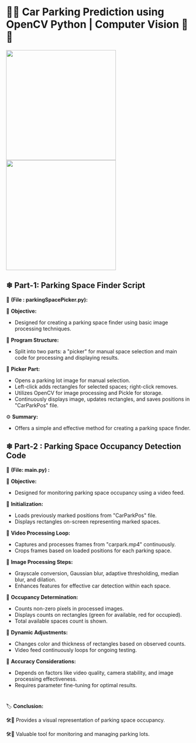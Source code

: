 # 🚧🚓 Car Parking Prediction using OpenCV Python | Computer Vision 🚓🚧
<img src="https://github.com/vivekcrox/projects/assets/133307528/9c49ae62-8602-4ae0-bd0d-8b08a30f1ee4" height="300">
<img src="https://github.com/vivekcrox/projects/assets/133307528/7b8eca09-6b1f-4392-90b5-c86c297dbacd" height="300">

##  ❄ Part-1: Parking Space Finder Script                  
📁 **(File : parkingSpacePicker.py):**

🌠 **Objective:**
   - Designed for creating a parking space finder using basic image processing techniques.

🌠 **Program Structure:**
   - Split into two parts: a "picker" for manual space selection and main code for processing and displaying results.

🌠 **Picker Part:**
   - Opens a parking lot image for manual selection.
   - Left-click adds rectangles for selected spaces; right-click removes.
   - Utilizes OpenCV for image processing and Pickle for storage.
   - Continuously displays image, updates rectangles, and saves positions in "CarParkPos" file.

⚙ **Summary:**
   - Offers a simple and effective method for creating a parking space finder.

## ❄ Part-2 : Parking Space Occupancy Detection Code
           
📁 **(File: main.py) :**

🌠 **Objective:**
   - Designed for monitoring parking space occupancy using a video feed.

🌠 **Initialization:**
   - Loads previously marked positions from "CarParkPos" file.
   - Displays rectangles on-screen representing marked spaces.

🌠 **Video Processing Loop:**
   - Captures and processes frames from "carpark.mp4" continuously.
   - Crops frames based on loaded positions for each parking space.

🌠 **Image Processing Steps:**
   - Grayscale conversion, Gaussian blur, adaptive thresholding, median blur, and dilation.
   - Enhances features for effective car detection within each space.

🌠 **Occupancy Determination:**
   - Counts non-zero pixels in processed images.
   - Displays counts on rectangles (green for available, red for occupied).
   - Total available spaces count is shown.

🌠 **Dynamic Adjustments:**
   - Changes color and thickness of rectangles based on observed counts.
   - Video feed continuously loops for ongoing testing.

🌠 **Accuracy Considerations:**
   - Depends on factors like video quality, camera stability, and image processing effectiveness.
   - Requires parameter fine-tuning for optimal results.
#
🏷 **Conclusion:**
   
   🛠📕 Provides a visual representation of parking space occupancy.
   
   🛠📕 Valuable tool for monitoring and managing parking lots.
